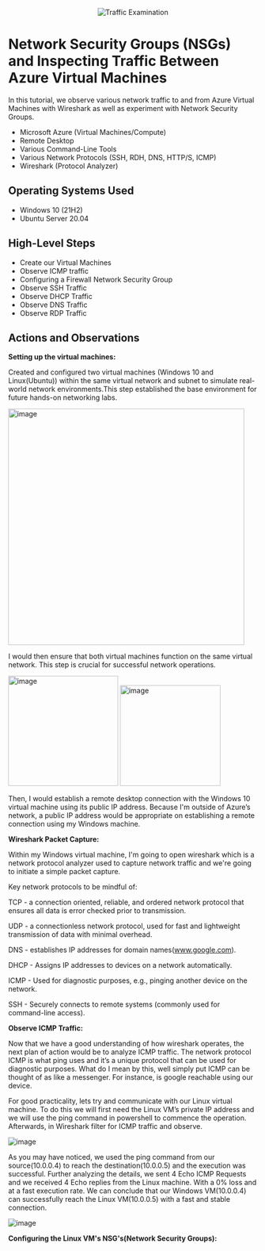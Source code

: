 

<p align="center">
<img src="https://i.imgur.com/Ua7udoS.png" alt="Traffic Examination"/>
</p>

<h1>Network Security Groups (NSGs) and Inspecting Traffic Between Azure Virtual Machines</h1>
In this tutorial, we observe various network traffic to and from Azure Virtual Machines with Wireshark as well as experiment with Network Security Groups. <br />



- Microsoft Azure (Virtual Machines/Compute)
- Remote Desktop
- Various Command-Line Tools
- Various Network Protocols (SSH, RDH, DNS, HTTP/S, ICMP)
- Wireshark (Protocol Analyzer)

<h2>Operating Systems Used </h2>

- Windows 10 (21H2)
- Ubuntu Server 20.04

<h2>High-Level Steps</h2>

- Create our Virtual Machines
- Observe ICMP traffic
- Configuring a Firewall Network Security Group
- Observe SSH Traffic
- Observe DHCP Traffic
- Observe DNS Traffic
- Observe RDP Traffic

<h2>Actions and Observations</h2>

**Setting up the virtual machines:**

Created and configured two virtual machines (Windows 10 and Linux(Ubuntu)) within the same virtual network and subnet to simulate real-world network environments.This step established the base environment for future hands-on networking labs.

<img width="477" alt="image" src="https://github.com/user-attachments/assets/33409bd8-3172-4792-8e04-09346970de02" />

I would then ensure that both virtual machines function on the same virtual network. This step is crucial for successful network operations.

<img width="222" alt="image" src="https://github.com/user-attachments/assets/c3fe0a2f-1129-41c5-90bc-3307c426f30a" />
<img width="203" alt="image" src="https://github.com/user-attachments/assets/57f1f3bd-098a-4adb-af47-21d045451f0a" />

Then, I would establish a remote desktop connection with the Windows 10 virtual machine using its public IP address. Because I'm outside of Azure’s network, a public IP address would be appropriate on establishing a remote connection using my Windows machine. 

**Wireshark Packet Capture:**

Within my Windows virtual machine, I'm going to open wireshark which is a network protocol analyzer used to capture network traffic and we're going to initiate a simple packet capture. 

Key network protocols to be mindful of:

TCP - a connection oriented, reliable, and ordered network protocol that ensures all data is error checked prior to transmission.

UDP - a connectionless network protocol, used for fast and lightweight transmission of data with minimal overhead.

DNS - establishes IP addresses for domain names(www.google.com).

DHCP - Assigns IP addresses to devices on a network automatically. 

ICMP - Used for diagnostic purposes, e.g., pinging another device on the network.

SSH - Securely connects to remote systems (commonly used for command-line access).

**Observe ICMP Traffic:**

Now that we have a good understanding of how wireshark operates, the next plan of action would be to analyze ICMP traffic. The network protocol ICMP is what ping uses and it’s a unique protocol that can be used for diagnostic purposes. What do I mean by this, well simply put ICMP can be thought of as like a messenger. For instance, is google reachable using our device. 

For good practicality, lets try and communicate with our Linux virtual machine. To do this we will first need the Linux VM’s private IP address and we will use the ping command in powershell to commence the operation. Afterwards, in Wireshark filter for ICMP traffic and observe.

![image](https://github.com/user-attachments/assets/936c91a1-01fc-409e-9a37-af7ecdeb21e3)


As you may have noticed, we used the ping command from our source(10.0.0.4) to reach the destination(10.0.0.5) and the execution was successful. Further analyzing the details, we sent 4 Echo ICMP Requests and we received 4 Echo replies from the Linux machine. With a 0% loss and at a fast execution rate. We can conclude that our Windows VM(10.0.0.4) can successfully reach the Linux VM(10.0.0.5) with a fast and stable connection.

![image](https://github.com/user-attachments/assets/7f1c3637-3f04-4929-a1eb-febcbbe04f65)


**Configuring the Linux VM's NSG's(Network Security Groups):**










